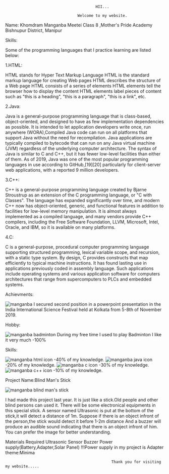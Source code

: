                                             HII...

                                    Welcome to my website.

Name: Khomdram Manganba Meetei
Class 8 ,Mother's Pride Academy
Bishnupur District, Manipur


Skills:


Some of the programming languages that I practice learning are listed below:

1.HTML:       

HTML stands for Hyper Text Markup Language
HTML is the standard markup language for creating Web pages
HTML describes the structure of a Web page
HTML consists of a series of elements
HTML elements tell the browser how to display the content
HTML elements label pieces of content such as "this is a heading", "this is a paragraph", "this is a link", etc.

2.Java:         

Java is a general-purpose programming language that is class-based, object-oriented, and designed to have as few implementation dependencies as possible. It is intended to let application developers write once, run anywhere (WORA),Compiled Java code can run on all platforms that support Java without the need for recompilation. Java applications are typically compiled to bytecode that can run on any Java virtual machine (JVM) regardless of the underlying computer architecture. The syntax of Java is similar to C and C++, but it has fewer low-level facilities than either of them. As of 2019, Java was one of the most popular programming languages in use according to GitHub,[19][20] particularly for client-server web applications, with a reported 9 million developers.

3.C++:       

C++ is a general-purpose programming language created by Bjarne Stroustrup as an extension of the C programming language, or "C with Classes". The language has expanded significantly over time, and modern C++ now has object-oriented, generic, and functional features in addition to facilities for low-level memory manipulation. It is almost always implemented as a compiled language, and many vendors provide C++ compilers, including the Free Software Foundation, LLVM, Microsoft, Intel, Oracle, and IBM, so it is available on many platforms.

4.C:           

C is a general-purpose, procedural computer programming language supporting structured programming, lexical variable scope, and recursion, with a static type system. By design, C provides constructs that map efficiently to typical machine instructions. It has found lasting use in applications previously coded in assembly language. Such applications include operating systems and various application software for computers architectures that range from supercomputers to PLCs and embedded systems.



Achievments:



![manganba](https://user-images.githubusercontent.com/66257323/84572362-07d15080-adb7-11ea-98be-c77737e616a1.png)
I secured second position in a powerpoint presentation in the
India International Science Festival held at Kolkata from 5-8th of November 2019.


Hobby:

![manganba badminton](https://user-images.githubusercontent.com/66257323/84572365-0acc4100-adb7-11ea-802c-f9fc69c1aa25.png)
During my free time I used to play Badminton
I like it very much
-100%

Skills:

![manganba html icon](https://user-images.githubusercontent.com/66257323/84572366-0bfd6e00-adb7-11ea-8c99-46913592a985.png)
-40% of my knowledge.
![manganba java icon](https://user-images.githubusercontent.com/66257323/84572367-0c960480-adb7-11ea-9e9f-569185872653.png)
-20% of my knowledge.
![manganba c icon](https://user-images.githubusercontent.com/66257323/84572369-0e5fc800-adb7-11ea-90a9-34903bd2e596.png)
-30% of my knowledge.
![manganba c++ icon](https://user-images.githubusercontent.com/66257323/84572371-0f90f500-adb7-11ea-98ee-c104b2f129e1.png)
-10% of my knowledge.


Project Name:Blind Man's Stick

![manganba blind man's stick](https://user-images.githubusercontent.com/66257323/84572372-10c22200-adb7-11ea-8b10-8cec6940216c.png)

I had made this project last year. It is just like a stick.Old people and other blind persons can used it.
There will be some electronical equipments in this special stick.
A sensor named Ultrasonic is put at the bottom of the stick,it will detect a distance of 1m.
Suppose if there is an object infront of the person,the stick would detect it before 1-2m distance
And a buzzer will produce an audible sound indicating that there is an object infront of him.
You can prefer the image for better understanding.

Materials Required
Ultrasonic Sensor
Buzzer
Power supply(Battery,Adapter,Solar Panel)
!!!Power supply in my project is Adapter
theme:Minima



                                                   Thank you for visiting my website.....
